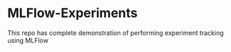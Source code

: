 # MLFlow-Experiments
This repo has complete demonstration of performing experiment tracking using MLFlow
